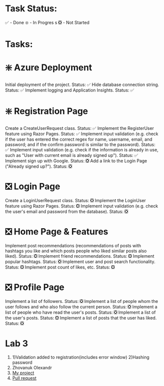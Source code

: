 # Task Status:
✅ - Done
❇️ - In Progres
s ❎ - Not Started
# Tasks:
# ❇️ Azure Deployment
Initial deployment of the project. Status: ✅ 
Hide database connection string. Status: ✅ 
Implement logging and Application Insights. Status: ✅ 
# ❇️ Registration Page
Create a CreateUserRequest class. Status: ✅ 
Implement the RegisterUser feature using Razor Pages. Status: ✅ 
Implement input validation (e.g. check if the user has entered the correct regex for name, username, email, and password; and if the confirm password is similar to the password). Status: ✅ 
Implement input validation (e.g. check if the information is already in use, such as "User with current email is already signed up"). Status: ✅ Implement sign up with Google. Status: ❎ 
Add a link to the Login Page ("Already signed up?"). Status: ❎
# ❎ Login Page
Create a LoginUserRequest class. Status: ❎ 
Implement the LoginUser feature using Razor Pages. Status: ❎ 
Implement input validation (e.g. check the user's email and password from the database). Status: ❎
# ❎ Home Page & Features
Implement post recommendations (recommendations of posts with hashtags you like and which posts people who liked similar posts also liked). Status: ❎ Implement friend recommendations. Status: ❎
Implement popular hashtags. Status: ❎
Implement user and post search functionality. Status: ❎
Implement post count of likes, etc. Status: ❎
# ❎ Profile Page
Implement a list of followers. Status: ❎ 
Implement a list of people whom the user follows and who also follow the current person. Status: ❎
Implement a list of people who have read the user's posts. Status: ❎ 
Implement a list of the user's posts. Status: ❎ 
Implement a list of posts that the user has liked. Status: ❎
# Lab 3
1. 1)Validation added to registration(includes error window)
   2)Hashing password
2. Zhovanuk Olexandr
3. <a href="https://github.com/fdsssawe/inkfinder" target="_blank">My project</a>
4. <a href="https://github.com/Vladislav43/WEB/pull/1" target="_blank">Pull request</a>

